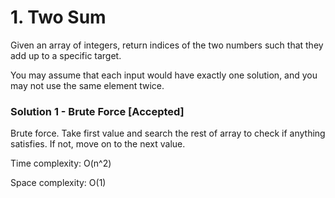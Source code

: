# 1. Two Sum

Given an array of integers, return indices of the two numbers such that they add up to a specific target.

You may assume that each input would have exactly one solution, and you may not use the same element twice.


### Solution 1 - Brute Force [Accepted]

Brute force. Take first value and search the rest of array to check if anything satisfies. If not, move on to the next value.

Time complexity: O(n^2)

Space complexity: O(1)
